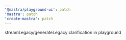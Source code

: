 ```yaml
---
'@mastra/playground-ui': patch
'mastra': patch
'create-mastra': patch
---
```


streamLegacy/generateLegacy clarification in playground
